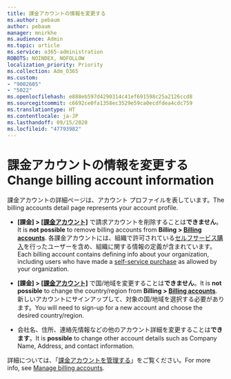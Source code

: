 ```yaml
---
title: 課金アカウントの情報を変更する
ms.author: pebaum
author: pebaum
manager: mnirkhe
ms.audience: Admin
ms.topic: article
ms.service: o365-administration
ROBOTS: NOINDEX, NOFOLLOW
localization_priority: Priority
ms.collection: Adm_O365
ms.custom:
- "9002605"
- "5022"
ms.openlocfilehash: e888eb597d4290314c41ef691598c25a2126ccd8
ms.sourcegitcommit: c6692ce0fa1358ec3529e59ca0ecdfdea4cdc759
ms.translationtype: HT
ms.contentlocale: ja-JP
ms.lasthandoff: 09/15/2020
ms.locfileid: "47793982"
---
```

# <a name="change-billing-account-information"></a><span data-ttu-id="7bc50-102">課金アカウントの情報を変更する</span><span class="sxs-lookup"><span data-stu-id="7bc50-102">Change billing account information</span></span>

<span data-ttu-id="7bc50-103">課金アカウントの詳細ページは、アカウント プロファイルを表しています。</span><span class="sxs-lookup"><span data-stu-id="7bc50-103">The billing accounts detail page represents your account profile.</span></span>

- <span data-ttu-id="7bc50-104">**[課金] > [[課金アカウント]](https://go.microsoft.com/fwlink/p/?linkid=2084771)** で請求アカウントを削除することは**できません**。</span><span class="sxs-lookup"><span data-stu-id="7bc50-104">It is **not possible** to remove billing accounts from **Billing > [Billing accounts](https://go.microsoft.com/fwlink/p/?linkid=2084771)**.</span></span> <span data-ttu-id="7bc50-105">各課金アカウントには、組織で許可されている[セルフサービス購入](https://docs.microsoft.com/microsoft-365/commerce/subscriptions/manage-self-service-purchases-admins)を行ったユーザーを含め、組織に関する情報の定義が含まれています。</span><span class="sxs-lookup"><span data-stu-id="7bc50-105">Each billing account contains defining info about your organization, including users who have made a [self-service purchase](https://docs.microsoft.com/microsoft-365/commerce/subscriptions/manage-self-service-purchases-admins) as allowed by your organization.</span></span> 

- <span data-ttu-id="7bc50-106">**[課金] > [[課金アカウント]](https://go.microsoft.com/fwlink/p/?linkid=2084771)** で国/地域を変更することは**できません**。</span><span class="sxs-lookup"><span data-stu-id="7bc50-106">It is **not possible** to change the country/region from **Billing > [Billing accounts](https://go.microsoft.com/fwlink/p/?linkid=2084771)**.</span></span> <span data-ttu-id="7bc50-107">新しいアカウントにサインアップして、対象の国/地域を選択する必要があります。</span><span class="sxs-lookup"><span data-stu-id="7bc50-107">You will need to sign-up for a new account and choose the desired country/region.</span></span> 

- <span data-ttu-id="7bc50-108">会社名、住所、連絡先情報などの他のアカウント詳細を変更することは**できます**。</span><span class="sxs-lookup"><span data-stu-id="7bc50-108">It is **possible** to change other account details such as Company Name, Address, and contact information.</span></span> 

<span data-ttu-id="7bc50-109">詳細については、「[課金アカウントを管理する](https://docs.microsoft.com/microsoft-365/commerce/manage-billing-accounts)」をご覧ください。</span><span class="sxs-lookup"><span data-stu-id="7bc50-109">For more info, see [Manage billing accounts](https://docs.microsoft.com/microsoft-365/commerce/manage-billing-accounts).</span></span> 
